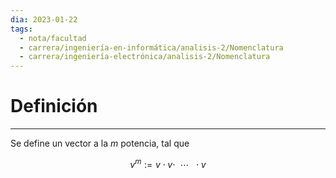 ```yaml
---
dia: 2023-01-22
tags:
  - nota/facultad
  - carrera/ingeniería-en-informática/analisis-2/Nomenclatura
  - carrera/ingeniería-electrónica/analisis-2/Nomenclatura
---
```

# Definición
---
Se define un vector a la $m$ potencia, tal que 

$$v^m := v \cdot v \cdot ~~ \cdots ~~ \cdot v$$
